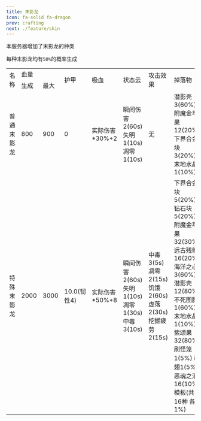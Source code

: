 ```yaml
---
title: 末影龙
icon: fa-solid fa-dragon
prev: crafting
next: ./feature/skin
---
```


本服务器增加了末影龙的种类

每种末影龙均有`50%`的概率生成

<table>
    <tr>
      <td rowspan="2" >名称</td>
      <td colspan="2" >血量</td>
      <td rowspan="2" >护甲</td>
      <td rowspan="2" >吸血</td>
      <td rowspan="2" >状态云</td>
      <td rowspan="2" >攻击效果</td>
      <td rowspan="2" >掉落物</td>
    </tr>
    <tr>
      <td>生成</td>
      <td>最大</td>
    </tr>
    <tr>
      <td>普通末影龙</td>
      <td>800</td>
      <td>900</td>
      <td>0</td>
      <td>实际伤害*30%+2</td>
      <td>瞬间伤害2(60s) 失明1(10s) 凋零1(10s)</td>
      <td>无</td>
      <td>潜影壳3(60%) 附魔金苹果12(20%) 下界合金块3(20%) 末地水晶1(10%)</td>
    </tr>
    <tr>
      <td>特殊末影龙</td>
      <td>2000</td>
      <td>3000</td>
      <td>10.0(韧性4)</td>
      <td>实际伤害*50%+8</td>
      <td>瞬间伤害2(60s) 失明1(10s) 凋零1(30s) 中毒3(10s)</td>
      <td>中毒3(5s) 凋零2(15s) 饥饿2(60s) 虚落2(30s) 挖掘疲劳2(15s)</td>
      <td>下界合金块5(20%) 钻石块5(20%) 附魔金苹果32(30%) 远古残骸16(20%) 海洋之心3(60%) 潜影壳12(80%) 不死图腾1(60%) 末地水晶1(10%) 紫颂果32(80%) 刷怪笼1(5%) 鞘翅1(5%) 恶魂之泪16(10%) 模板(共16种 各1%)</td>
    </tr>
</table>
